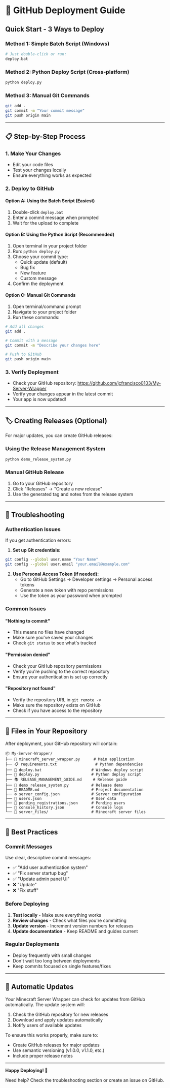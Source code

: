 # 🚀 GitHub Deployment Guide

## Quick Start - 3 Ways to Deploy

### Method 1: Simple Batch Script (Windows)
```bash
# Just double-click or run:
deploy.bat
```

### Method 2: Python Deploy Script (Cross-platform)
```bash
python deploy.py
```

### Method 3: Manual Git Commands
```bash
git add .
git commit -m "Your commit message"
git push origin main
```

---

## 📋 Step-by-Step Process

### 1. Make Your Changes
- Edit your code files
- Test your changes locally
- Ensure everything works as expected

### 2. Deploy to GitHub

#### Option A: Using the Batch Script (Easiest)
1. Double-click `deploy.bat`
2. Enter a commit message when prompted
3. Wait for the upload to complete

#### Option B: Using the Python Script (Recommended)
1. Open terminal in your project folder
2. Run: `python deploy.py`
3. Choose your commit type:
   - Quick update (default)
   - Bug fix
   - New feature  
   - Custom message
4. Confirm the deployment

#### Option C: Manual Git Commands
1. Open terminal/command prompt
2. Navigate to your project folder
3. Run these commands:
```bash
# Add all changes
git add .

# Commit with a message
git commit -m "Describe your changes here"

# Push to GitHub
git push origin main
```

### 3. Verify Deployment
- Check your GitHub repository: https://github.com/jcfrancisco0103/My-Server-Wrapper
- Verify your changes appear in the latest commit
- Your app is now updated!

---

## 🏷️ Creating Releases (Optional)

For major updates, you can create GitHub releases:

### Using the Release Management System
```bash
python demo_release_system.py
```

### Manual GitHub Release
1. Go to your GitHub repository
2. Click "Releases" → "Create a new release"
3. Use the generated tag and notes from the release system

---

## 🔧 Troubleshooting

### Authentication Issues
If you get authentication errors:

1. **Set up Git credentials:**
```bash
git config --global user.name "Your Name"
git config --global user.email "your.email@example.com"
```

2. **Use Personal Access Token (if needed):**
   - Go to GitHub Settings → Developer settings → Personal access tokens
   - Generate a new token with repo permissions
   - Use the token as your password when prompted

### Common Issues

#### "Nothing to commit"
- This means no files have changed
- Make sure you've saved your changes
- Check `git status` to see what's tracked

#### "Permission denied"
- Check your GitHub repository permissions
- Verify you're pushing to the correct repository
- Ensure your authentication is set up correctly

#### "Repository not found"
- Verify the repository URL in `git remote -v`
- Make sure the repository exists on GitHub
- Check if you have access to the repository

---

## 📁 Files in Your Repository

After deployment, your GitHub repository will contain:

```
📦 My-Server-Wrapper/
├── 🐍 minecraft_server_wrapper.py      # Main application
├── 📋 requirements.txt                 # Python dependencies
├── 🚀 deploy.bat                      # Windows deploy script
├── 🐍 deploy.py                       # Python deploy script
├── 📚 RELEASE_MANAGEMENT_GUIDE.md     # Release guide
├── 🎯 demo_release_system.py          # Release demo
├── 📖 README.md                       # Project documentation
├── ⚙️ server_config.json              # Server configuration
├── 👥 users.json                      # User data
├── 📝 pending_registrations.json      # Pending users
├── 📜 console_history.json            # Console logs
└── 📁 server_files/                   # Minecraft server files
```

---

## 🎯 Best Practices

### Commit Messages
Use clear, descriptive commit messages:
- ✅ "Add user authentication system"
- ✅ "Fix server startup bug"
- ✅ "Update admin panel UI"
- ❌ "Update"
- ❌ "Fix stuff"

### Before Deploying
1. **Test locally** - Make sure everything works
2. **Review changes** - Check what files you're committing
3. **Update version** - Increment version numbers for releases
4. **Update documentation** - Keep README and guides current

### Regular Deployments
- Deploy frequently with small changes
- Don't wait too long between deployments
- Keep commits focused on single features/fixes

---

## 🔄 Automatic Updates

Your Minecraft Server Wrapper can check for updates from GitHub automatically. The update system will:

1. Check the GitHub repository for new releases
2. Download and apply updates automatically
3. Notify users of available updates

To ensure this works properly, make sure to:
- Create GitHub releases for major updates
- Use semantic versioning (v1.0.0, v1.1.0, etc.)
- Include proper release notes

---

**Happy Deploying! 🎉**

Need help? Check the troubleshooting section or create an issue on GitHub.